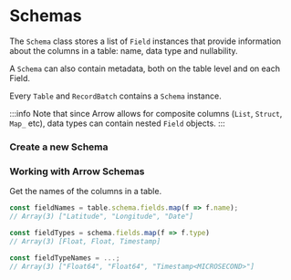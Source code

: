 # Schemas

The `Schema` class stores a list of `Field` instances that provide 
information about the columns in a table: name, data type and nullability.

A `Schema` can also contain metadata, both on the table level and on each Field.

Every `Table` and `RecordBatch` contains a `Schema` instance.

:::info
Note that since Arrow allows for composite columns (`List`, `Struct`, `Map_` etc),
data types can contain nested `Field` objects.
:::

### Create a new Schema




### Working with Arrow Schemas

Get the names of the columns in a table.

```typescript
const fieldNames = table.schema.fields.map(f => f.name);
// Array(3) ["Latitude", "Longitude", "Date"]
```

```typescript
const fieldTypes = schema.fields.map(f => f.type)
// Array(3) [Float, Float, Timestamp]

const fieldTypeNames = ...;
// Array(3) ["Float64", "Float64", "Timestamp<MICROSECOND>"]
```

